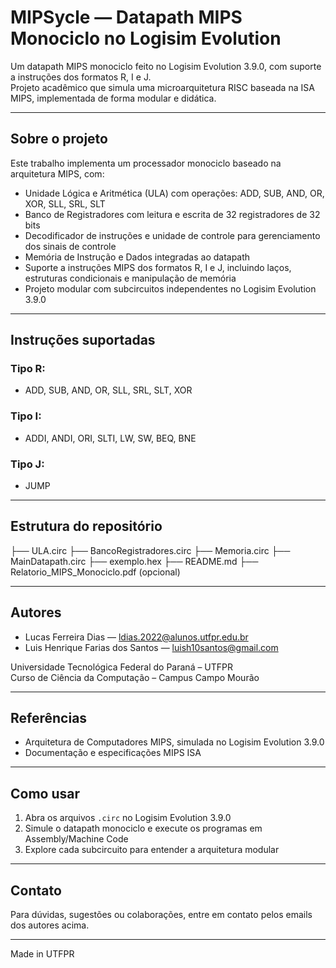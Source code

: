 # MIPSycle — Datapath MIPS Monociclo no Logisim Evolution

Um datapath MIPS monociclo feito no Logisim Evolution 3.9.0, com suporte a instruções dos formatos R, I e J.  
Projeto acadêmico que simula uma microarquitetura RISC baseada na ISA MIPS, implementada de forma modular e didática.

---

##  Sobre o projeto

Este trabalho implementa um processador monociclo baseado na arquitetura MIPS, com:

- Unidade Lógica e Aritmética (ULA) com operações: ADD, SUB, AND, OR, XOR, SLL, SRL, SLT  
- Banco de Registradores com leitura e escrita de 32 registradores de 32 bits  
- Decodificador de instruções e unidade de controle para gerenciamento dos sinais de controle  
- Memória de Instrução e Dados integradas ao datapath  
- Suporte a instruções MIPS dos formatos R, I e J, incluindo laços, estruturas condicionais e manipulação de memória  
- Projeto modular com subcircuitos independentes no Logisim Evolution 3.9.0

---

## Instruções suportadas

### Tipo R:
- ADD, SUB, AND, OR, SLL, SRL, SLT, XOR

### Tipo I:
- ADDI, ANDI, ORI, SLTI, LW, SW, BEQ, BNE

### Tipo J:
- JUMP

---

##  Estrutura do repositório


├── ULA.circ
├── BancoRegistradores.circ
├── Memoria.circ
├── MainDatapath.circ
├── exemplo.hex
├── README.md
├── Relatorio_MIPS_Monociclo.pdf (opcional)



---

## Autores

- Lucas Ferreira Dias — [ldias.2022@alunos.utfpr.edu.br](mailto:ldias.2022@alunos.utfpr.edu.br)  
- Luis Henrique Farias dos Santos — [luish10santos@gmail.com](mailto:luish10santos@gmail.com)  

Universidade Tecnológica Federal do Paraná – UTFPR  
Curso de Ciência da Computação – Campus Campo Mourão  

---

## Referências

- Arquitetura de Computadores MIPS, simulada no Logisim Evolution 3.9.0  
- Documentação e especificações MIPS ISA  

---

## Como usar

1. Abra os arquivos `.circ` no Logisim Evolution 3.9.0  
2. Simule o datapath monociclo e execute os programas em Assembly/Machine Code  
3. Explore cada subcircuito para entender a arquitetura modular  

---

## Contato

Para dúvidas, sugestões ou colaborações, entre em contato pelos emails dos autores acima.

---

Made in UTFPR  
